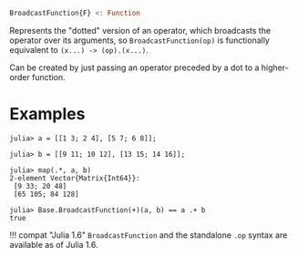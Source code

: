```julia
BroadcastFunction{F} <: Function
```

Represents the "dotted" version of an operator, which broadcasts the operator over its arguments, so `BroadcastFunction(op)` is functionally equivalent to `(x...) -> (op).(x...)`.

Can be created by just passing an operator preceded by a dot to a higher-order function.

# Examples

```jldoctest
julia> a = [[1 3; 2 4], [5 7; 6 8]];

julia> b = [[9 11; 10 12], [13 15; 14 16]];

julia> map(.*, a, b)
2-element Vector{Matrix{Int64}}:
 [9 33; 20 48]
 [65 105; 84 128]

julia> Base.BroadcastFunction(+)(a, b) == a .+ b
true
```

!!! compat "Julia 1.6"
    `BroadcastFunction` and the standalone `.op` syntax are available as of Julia 1.6.

